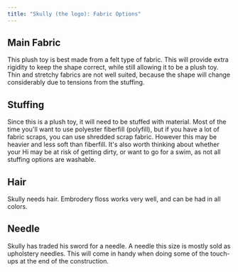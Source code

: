 ```yaml
---
title: "Skully (the logo): Fabric Options"
---
```


## Main Fabric

This plush toy is best made from a felt type of fabric. This will provide extra rigidity to keep the shape
correct, while still allowing it to be a plush toy. Thin and stretchy fabrics are not well suited, because
the shape will change considerably due to tensions from the stuffing.

## Stuffing

Since this is a plush toy, it will need to be stuffed with material. Most of the time you'll want to use polyester fiberfill (polyfill), but if you have a lot of fabric scraps, you can use shredded scrap fabric. However this may be heavier and less soft than fiberfill. It's also worth thinking about whether your Hi may be at risk of getting dirty, or want to go for a swim, as not all stuffing options are washable.

## Hair

Skully needs hair. Embrodery floss works very well, and can be had in all colors.

## Needle

Skully has traded his sword for a needle. A needle this size is mostly sold as upholstery needles. This will come
in handy when doing some of the touch-ups at the end of the construction.

